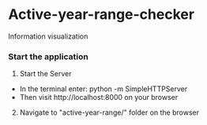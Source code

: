 # Active-year-range-checker
Information visualization


### Start the application
1. Start the Server

- In the terminal enter: python -m SimpleHTTPServer
- Then visit http://localhost:8000 on your browser

2. Navigate to "active-year-range/" folder on the browser
